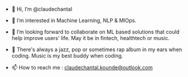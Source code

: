 - 👋 Hi, I’m @claudechantal
- 👀 I’m interested in Machine Learning, NLP & MlOps.

- 💞️ I’m looking forward to collaborate on ML based solutions that could help improve users' life. May it be in fintech, healthtech or music.
- :musical_note: There's always a jazz, pop or sometimes rap album in my ears when coding. Music is my best buddy when coding.
- 📫 How to reach me : claudechantal.kounde@outlook.com


<!---
claudechantal/claudechantal is a ✨ special ✨ repository because its `README.md` (this file) appears on your GitHub profile.
You can click the Preview link to take a look at your changes.
- 🌱 I’ve been developping solutions & learning about cloud solutions.
- 🌱 I’m learning about MlOps.
--->
